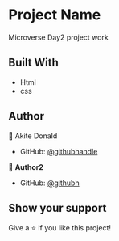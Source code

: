 # Project Name

Microverse Day2 project work


## Built With

- Html
- css

## Author

👤 Akite Donald

- GitHub: [@githubhandle](https://github.com/quavo19)


👤 **Author2**

- GitHub: [@githubh](https://github.com/quavo19)


## Show your support

Give a ⭐️ if you like this project!
